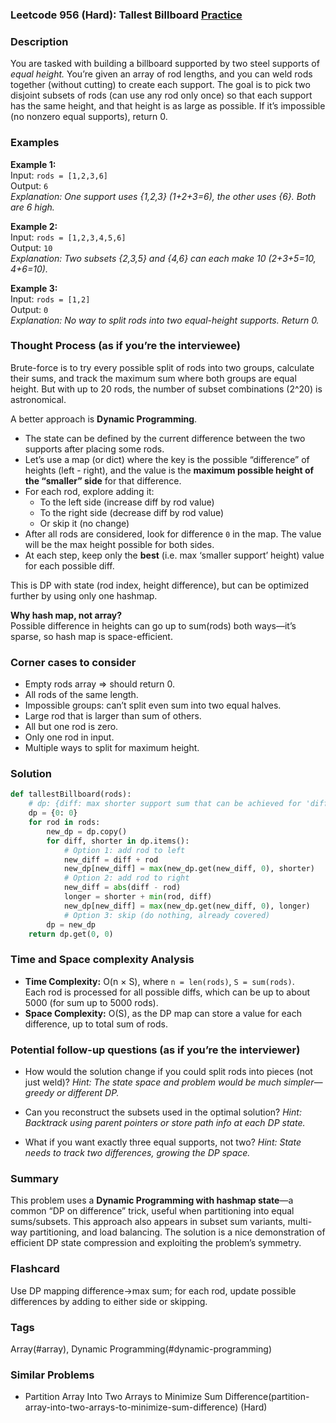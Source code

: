 ### Leetcode 956 (Hard): Tallest Billboard [Practice](https://leetcode.com/problems/tallest-billboard)

### Description  
You are tasked with building a billboard supported by two steel supports of *equal height.* You’re given an array of rod lengths, and you can weld rods together (without cutting) to create each support. The goal is to pick two disjoint subsets of rods (can use any rod only once) so that each support has the same height, and that height is as large as possible. If it’s impossible (no nonzero equal supports), return 0.

### Examples  

**Example 1:**  
Input: `rods = [1,2,3,6]`  
Output: `6`  
*Explanation: One support uses {1,2,3} (1+2+3=6), the other uses {6}. Both are 6 high.*

**Example 2:**  
Input: `rods = [1,2,3,4,5,6]`  
Output: `10`  
*Explanation: Two subsets {2,3,5} and {4,6} can each make 10 (2+3+5=10, 4+6=10).*

**Example 3:**  
Input: `rods = [1,2]`  
Output: `0`  
*Explanation: No way to split rods into two equal-height supports. Return 0.*

### Thought Process (as if you’re the interviewee)  

Brute-force is to try every possible split of rods into two groups, calculate their sums, and track the maximum sum where both groups are equal height. But with up to 20 rods, the number of subset combinations (2^20) is astronomical.

A better approach is **Dynamic Programming**.  

- The state can be defined by the current difference between the two supports after placing some rods.
- Let’s use a map (or dict) where the key is the possible “difference” of heights (left - right), and the value is the **maximum possible height of the “smaller” side** for that difference.
- For each rod, explore adding it:
  - To the left side (increase diff by rod value)
  - To the right side (decrease diff by rod value)
  - Or skip it (no change)
- After all rods are considered, look for difference `0` in the map. The value will be the max height possible for both sides.
- At each step, keep only the **best** (i.e. max ‘smaller support’ height) value for each possible diff.

This is DP with state (rod index, height difference), but can be optimized further by using only one hashmap.

**Why hash map, not array?**  
Possible difference in heights can go up to sum(rods) both ways—it’s sparse, so hash map is space-efficient.

### Corner cases to consider  
- Empty rods array ⇒ should return 0.
- All rods of the same length.
- Impossible groups: can’t split even sum into two equal halves.
- Large rod that is larger than sum of others.
- All but one rod is zero.
- Only one rod in input.
- Multiple ways to split for maximum height.

### Solution

```python
def tallestBillboard(rods):
    # dp: {diff: max shorter support sum that can be achieved for 'diff'}
    dp = {0: 0}
    for rod in rods:
        new_dp = dp.copy()
        for diff, shorter in dp.items():
            # Option 1: add rod to left
            new_diff = diff + rod
            new_dp[new_diff] = max(new_dp.get(new_diff, 0), shorter)
            # Option 2: add rod to right
            new_diff = abs(diff - rod)
            longer = shorter + min(rod, diff)
            new_dp[new_diff] = max(new_dp.get(new_diff, 0), longer)
            # Option 3: skip (do nothing, already covered)
        dp = new_dp
    return dp.get(0, 0)
```

### Time and Space complexity Analysis  

- **Time Complexity:** O(n × S), where `n = len(rods)`, `S = sum(rods)`.  
  Each rod is processed for all possible diffs, which can be up to about 5000 (for sum up to 5000 rods).
- **Space Complexity:** O(S), as the DP map can store a value for each difference, up to total sum of rods.

### Potential follow-up questions (as if you’re the interviewer)  

- How would the solution change if you could split rods into pieces (not just weld)?
  *Hint: The state space and problem would be much simpler—greedy or different DP.*

- Can you reconstruct the subsets used in the optimal solution?
  *Hint: Backtrack using parent pointers or store path info at each DP state.*

- What if you want exactly three equal supports, not two?
  *Hint: State needs to track two differences, growing the DP space.*

### Summary
This problem uses a **Dynamic Programming with hashmap state**—a common “DP on difference” trick, useful when partitioning into equal sums/subsets. This approach also appears in subset sum variants, multi-way partitioning, and load balancing. The solution is a nice demonstration of efficient DP state compression and exploiting the problem’s symmetry.


### Flashcard
Use DP mapping difference→max sum; for each rod, update possible differences by adding to either side or skipping.

### Tags
Array(#array), Dynamic Programming(#dynamic-programming)

### Similar Problems
- Partition Array Into Two Arrays to Minimize Sum Difference(partition-array-into-two-arrays-to-minimize-sum-difference) (Hard)